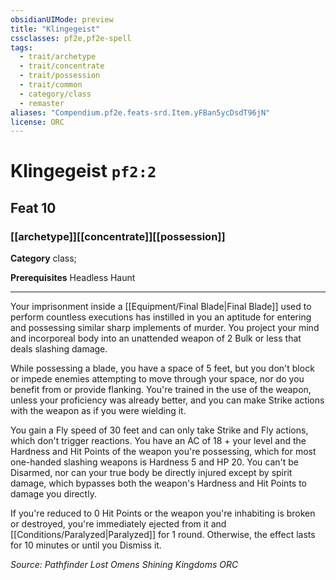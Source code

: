 ```yaml
---
obsidianUIMode: preview
title: "Klingegeist"
cssclasses: pf2e,pf2e-spell
tags:
  - trait/archetype
  - trait/concentrate
  - trait/possession
  - trait/common
  - category/class
  - remaster
aliases: "Compendium.pf2e.feats-srd.Item.yFBan5ycDsdT96jN"
license: ORC
---
```

# Klingegeist `pf2:2`
## Feat 10
### [[archetype]][[concentrate]][[possession]]

**Category** class; 



**Prerequisites** Headless Haunt
* * *
Your imprisonment inside a [[Equipment/Final Blade|Final Blade]] used to perform countless executions has instilled in you an aptitude for entering and possessing similar sharp implements of murder. You project your mind and incorporeal body into an unattended weapon of 2 Bulk or less that deals slashing damage.

While possessing a blade, you have a space of 5 feet, but you don't block or impede enemies attempting to move through your space, nor do you benefit from or provide flanking. You're trained in the use of the weapon, unless your proficiency was already better, and you can make Strike actions with the weapon as if you were wielding it.

You gain a Fly speed of 30 feet and can only take Strike and Fly actions, which don't trigger reactions. You have an AC of 18 + your level and the Hardness and Hit Points of the weapon you're possessing, which for most one-handed slashing weapons is Hardness 5 and HP 20. You can't be Disarmed, nor can your true body be directly injured except by spirit damage, which bypasses both the weapon's Hardness and Hit Points to damage you directly.

If you're reduced to 0 Hit Points or the weapon you're inhabiting is broken or destroyed, you're immediately ejected from it and [[Conditions/Paralyzed|Paralyzed]] for 1 round. Otherwise, the effect lasts for 10 minutes or until you Dismiss it.

*Source: Pathfinder Lost Omens Shining Kingdoms*
*ORC*